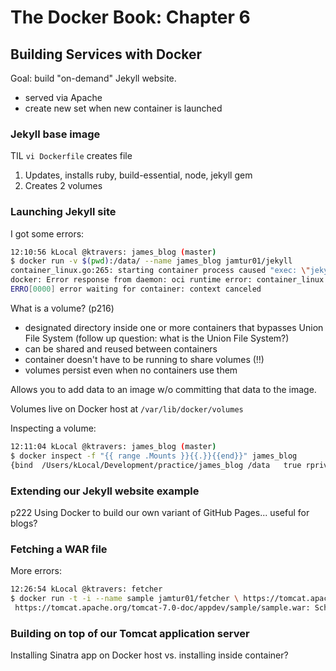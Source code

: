# The Docker Book: Chapter 6

## Building Services with Docker

Goal: build "on-demand" Jekyll website.  
- served via Apache
- create new set when new container is launched

### Jekyll base image

TIL `vi Dockerfile` creates file

1. Updates, installs ruby, build-essential, node, jekyll gem
2. Creates 2 volumes

### Launching Jekyll site

I got some errors:

```bash
12:10:56 kLocal @ktravers: james_blog (master)
$ docker run -v $(pwd):/data/ --name james_blog jamtur01/jekyll
container_linux.go:265: starting container process caused "exec: \"jekyll\": executable file not found in $PATH"
docker: Error response from daemon: oci runtime error: container_linux.go:265: starting container process caused "exec: \"jekyll\": executable file not found in $PATH".
ERRO[0000] error waiting for container: context canceled
```

What is a volume? (p216)  
- designated directory inside one or more containers that bypasses Union File System (follow up question: what is the Union File System?)
- can be shared and reused between containers
- container doesn't have to be running to share volumes (!!)
- volumes persist even when no containers use them

Allows you to add data to an image w/o committing that data to the image.

Volumes live on Docker host at `/var/lib/docker/volumes`

Inspecting a volume:

```bash
12:11:04 kLocal @ktravers: james_blog (master)
$ docker inspect -f "{{ range .Mounts }}{{.}}{{end}}" james_blog
{bind  /Users/kLocal/Development/practice/james_blog /data   true rprivate}{volume 55f1364155563936ba9ce989481e291f22a240768ab8b9ad39a8643e289fc49a /var/lib/docker/volumes/55f1364155563936ba9ce989481e291f22a240768ab8b9ad39a8643e289fc49a/_data /var/www/html local  true }
```

### Extending our Jekyll website example

p222 Using Docker to build our own variant of GitHub Pages... useful for blogs?

### Fetching a WAR file

More errors:

```bash
12:26:54 kLocal @ktravers: fetcher
$ docker run -t -i --name sample jamtur01/fetcher \ https://tomcat.apache.org/tomcat-7.0-doc/appdev/sample/sample.war
 https://tomcat.apache.org/tomcat-7.0-doc/appdev/sample/sample.war: Scheme missing.
```

### Building on top of our Tomcat application server

Installing Sinatra app on Docker host vs. installing inside container?




